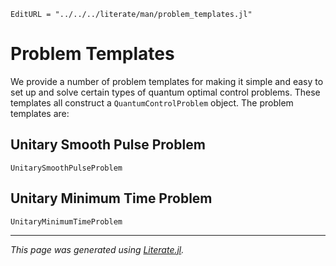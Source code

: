 ```@meta
EditURL = "../../../literate/man/problem_templates.jl"
```

# Problem Templates

We provide a number of problem templates for making it simple and easy to set up and solve certain types of quantum optimal control problems. These templates all construct a `QuantumControlProblem` object.  The problem templates are:

## Unitary Smooth Pulse Problem

```@docs
UnitarySmoothPulseProblem
```

## Unitary Minimum Time Problem

```@docs
UnitaryMinimumTimeProblem
```

---

*This page was generated using [Literate.jl](https://github.com/fredrikekre/Literate.jl).*

